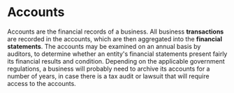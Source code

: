 # Accounts

Accounts are the financial records of a business. All business **transactions** are recorded in the accounts, which are then aggregated into the **financial statements**. The accounts 
may be examined on an annual basis by auditors, to determine whether an entity's financial statements present fairly its financial results and condition. Depending on the applicable 
government regulations, a business will probably need to archive its accounts for a number of years, in case there is a tax audit or lawsuit that will require access to the accounts.